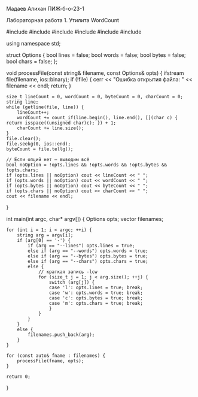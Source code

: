 Мадаев Алихан 
ПИЖ-б-о-23-1

Лабораторная работа 1. Утилита WordCount

#include <iostream>
#include <fstream>
#include <vector>
#include <string>
#include <cstring>
#include <algorithm>


using namespace std;

struct Options {
    bool lines = false;
    bool words = false;
    bool bytes = false;
    bool chars = false;
};

void processFile(const string& filename, const Options& opts) {
    ifstream file(filename, ios::binary);
    if (!file) {
        cerr << "Ошибка открытия файла: " << filename << endl;
        return;
    }

    size_t lineCount = 0, wordCount = 0, byteCount = 0, charCount = 0;
    string line;
    while (getline(file, line)) {
        lineCount++;
        wordCount += count_if(line.begin(), line.end(), [](char c) { return isspace((unsigned char)c); }) + 1;
        charCount += line.size();
    }
    file.clear();
    file.seekg(0, ios::end);
    byteCount = file.tellg();

    // Если опций нет — выводим всё
    bool noOption = !opts.lines && !opts.words && !opts.bytes && !opts.chars;
    if (opts.lines || noOption) cout << lineCount << " ";
    if (opts.words || noOption) cout << wordCount << " ";
    if (opts.bytes || noOption) cout << byteCount << " ";
    if (opts.chars || noOption) cout << charCount << " ";
    cout << filename << endl;
}

int main(int argc, char* argv[]) {
    Options opts;
    vector<string> filenames;

    for (int i = 1; i < argc; ++i) {
        string arg = argv[i];
        if (arg[0] == '-') {
            if (arg == "--lines") opts.lines = true;
            else if (arg == "--words") opts.words = true;
            else if (arg == "--bytes") opts.bytes = true;
            else if (arg == "--chars") opts.chars = true;
            else {
                // краткая запись -lcw
                for (size_t j = 1; j < arg.size(); ++j) {
                    switch (arg[j]) {
                    case 'l': opts.lines = true; break;
                    case 'w': opts.words = true; break;
                    case 'c': opts.bytes = true; break;
                    case 'm': opts.chars = true; break;
                    }
                }
            }
        }
        else {
            filenames.push_back(arg);
        }
    }

    for (const auto& fname : filenames) {
        processFile(fname, opts);
    }

    return 0;
}
